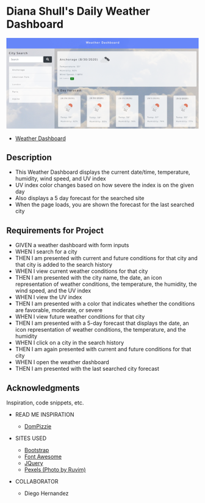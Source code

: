 # Diana Shull's Daily Weather Dashboard

![Daily Planner](./assets/images/screenshot.png)
* [Weather Dashboard](https://dianalynshull.github.io/Weather-Dashboard/)

## Description

* This Weather Dashboard displays the current date/time, temperature, humidity, wind speed, and UV index
* UV index color changes based on how severe the index is on the given day
* Also displays a 5 day forecast for the searched site
* When the page loads, you are shown the forecast for the last searched city

## Requirements for Project

* GIVEN a weather dashboard with form inputs
* WHEN I search for a city
* THEN I am presented with current and future conditions for that city and that city is added to the search history
* WHEN I view current weather conditions for that city
* THEN I am presented with the city name, the date, an icon representation of weather conditions, the temperature, the humidity, the wind speed, and the UV index
* WHEN I view the UV index
* THEN I am presented with a color that indicates whether the conditions are favorable, moderate, or severe
* WHEN I view future weather conditions for that city
* THEN I am presented with a 5-day forecast that displays the date, an icon representation of weather conditions, the temperature, and the humidity
* WHEN I click on a city in the search history
* THEN I am again presented with current and future conditions for that city
* WHEN I open the weather dashboard
* THEN I am presented with the last searched city forecast

## Acknowledgments

Inspiration, code snippets, etc.

* READ ME INSPIRATION
    * [DomPizzie](https://gist.github.com/DomPizzie/7a5ff55ffa9081f2de27c315f5018afc)

* SITES USED
    * [Bootstrap](https://getbootstrap.com)
    * [Font Awesome](https://fontawesome.com/start)
    * [JQuery](https://code.jquery.com)
    * [Pexels (Photo by Ruvim)](https://www.pexels.com)


* COLLABORATOR
    * Diego Hernandez
